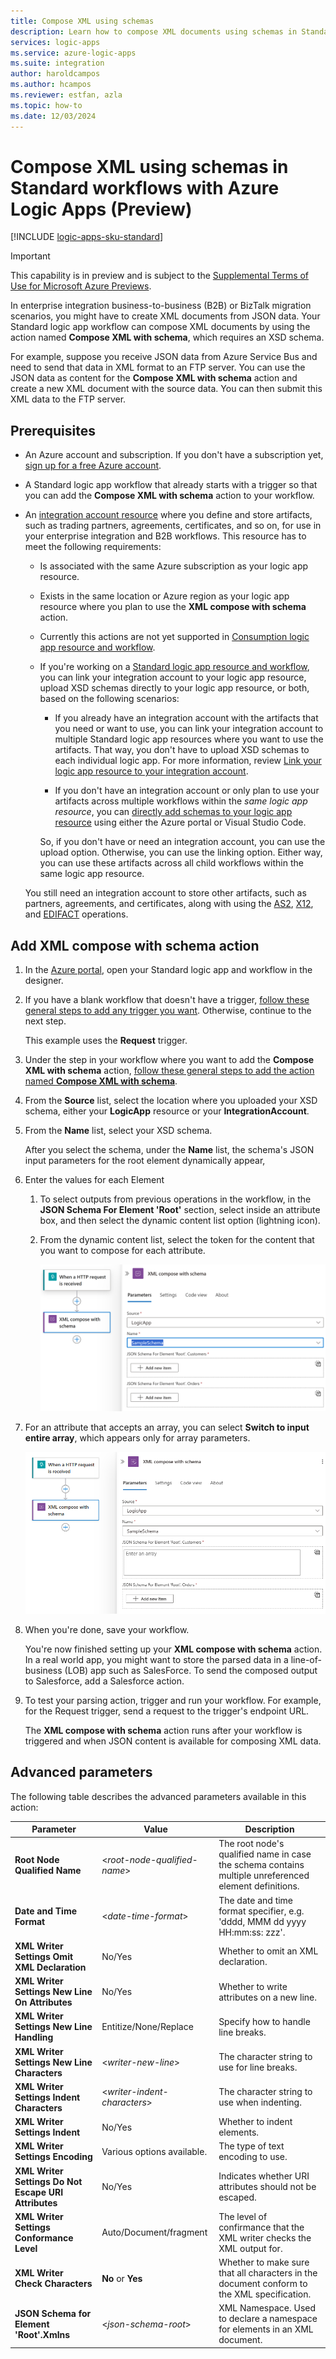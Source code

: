 ```yaml
---
title: Compose XML using schemas
description: Learn how to compose XML documents using schemas in Standard workflows with Azure Logic Apps.
services: logic-apps
ms.service: azure-logic-apps
ms.suite: integration
author: haroldcampos
ms.author: hcampos
ms.reviewer: estfan, azla
ms.topic: how-to
ms.date: 12/03/2024
---
```


# Compose XML using schemas in Standard workflows with Azure Logic Apps (Preview)

[!INCLUDE [logic-apps-sku-standard](../../includes/logic-apps-sku-standard.md)]

> [!IMPORTANT]
> This capability is in preview and is subject to the 
> [Supplemental Terms of Use for Microsoft Azure Previews](https://azure.microsoft.com/support/legal/preview-supplemental-terms/).

In enterprise integration business-to-business (B2B) or BizTalk migration scenarios, you might have to create XML documents from JSON data. Your Standard logic app workflow can compose XML documents by using the action named **Compose XML with schema**, which requires an XSD schema.

For example, suppose you receive JSON data from Azure Service Bus and need to send that data in XML format to an FTP server. You can use the JSON data as content for the **Compose XML with schema** action and create a new XML document with the source data. You can then submit this XML data to the FTP server.

## Prerequisites

* An Azure account and subscription. If you don't have a subscription yet, [sign up for a free Azure account](https://azure.microsoft.com/free/?WT.mc_id=A261C142F).

* A Standard logic app workflow that already starts with a trigger so that you can add the **Compose XML with schema** action to your workflow.

* An [integration account resource](logic-apps-enterprise-integration-create-integration-account.md) where you define and store artifacts, such as trading partners, agreements, certificates, and so on, for use in your enterprise integration and B2B workflows. This resource has to meet the following requirements:

  * Is associated with the same Azure subscription as your logic app resource.

  * Exists in the same location or Azure region as your logic app resource where you plan to use the **XML compose with schema** action.

  * Currently this actions are not yet supported in [Consumption logic app resource and workflow](logic-apps-overview.md#resource-environment-differences).

  * If you're working on a [Standard logic app resource and workflow](logic-apps-overview.md#resource-environment-differences), you can link your integration account to your logic app resource, upload XSD schemas directly to your logic app resource, or both, based on the following scenarios: 

    * If you already have an integration account with the artifacts that you need or want to use, you can link your integration account to multiple Standard logic app resources where you want to use the artifacts. That way, you don't have to upload XSD schemas to each individual logic app. For more information, review [Link your logic app resource to your integration account](enterprise-integration/create-integration-account.md?tabs=standard#link-account).

    * If you don't have an integration account or only plan to use your artifacts across multiple workflows within the *same logic app resource*, you can [directly add schemas to your logic app resource](logic-apps-enterprise-integration-schemas.md) using either the Azure portal or Visual Studio Code.
   
    So, if you don't have or need an integration account, you can use the upload option. Otherwise, you can use the linking option. Either way, you can use these artifacts across all child workflows within the same logic app resource.

  You still need an integration account to store other artifacts, such as partners, agreements, and certificates, along with using the [AS2](logic-apps-enterprise-integration-as2.md), [X12](logic-apps-enterprise-integration-x12.md), and [EDIFACT](logic-apps-enterprise-integration-edifact.md) operations.

## Add XML compose with schema action

1. In the [Azure portal](https://portal.azure.com), open your Standard logic app and workflow in the designer.

1. If you have a blank workflow that doesn't have a trigger, [follow these general steps to add any trigger you want](create-workflow-with-trigger-or-action.md?tabs=standard#add-trigger). Otherwise, continue to the next step.

   This example uses the **Request** trigger.

1. Under the step in your workflow where you want to add the **Compose XML with schema** action, [follow these general steps to add the action named **Compose XML with schema**](create-workflow-with-trigger-or-action.md?tabs=standard#add-action).
 
1. From the **Source** list, select the location where you uploaded your XSD schema, either your **LogicApp** resource or your **IntegrationAccount**.
 
1. From the **Name** list, select your XSD schema.

   After you select the schema, under the **Name** list, the schema's JSON input parameters for the root element dynamically appear,

1. Enter the values for each Element

   1. To select outputs from previous operations in the workflow, in the **JSON Schema For Element 'Root'** section, select inside an attribute box, and then select the dynamic content list option (lightning icon).

   1. From the dynamic content list, select the token for the content that you want to compose for each attribute.

      ![Screenshot shows Standard workflow with opened dynamic content list.](./media/logic-apps-enterprise-integration-xml-compose/open-dynamic-content-list-standard.png)

1. For an attribute that accepts an array, you can select **Switch to input entire array**, which appears only for array parameters.

      ![Screenshot shows Standard workflow with opened dynamic content list and array parameters.](./media/logic-apps-enterprise-integration-xml-compose/open-dynamic-content-list-standard-array.png)

1. When you're done, save your workflow.

   You're now finished setting up your **XML compose with schema** action. In a real world app, you might want to store the parsed data in a line-of-business (LOB) app such as SalesForce. To send the composed output to Salesforce, add a Salesforce action.

1. To test your parsing action, trigger and run your workflow. For example, for the Request trigger, send a request to the trigger's endpoint URL.

   The **XML compose with schema** action runs after your workflow is triggered and when JSON  content is available for composing XML data.


## Advanced parameters

The following table describes the advanced parameters available in this action:

   | Parameter | Value | Description |
|-----------|-------|-------------|
   | **Root Node Qualified Name** | <*root-node-qualified-name*> | The root node's qualified name in case the schema contains multiple unreferenced element definitions. |
   | **Date and Time Format** | <*date-time-format*> | The date and time format specifier, e.g. 'dddd, MMM dd yyyy HH:mm:ss: zzz'. |
   | **XML Writer Settings Omit XML Declaration** | No/Yes | Whether to omit an XML declaration.  |
   | **XML Writer Settings New Line On Attributes** | No/Yes | Whether to write attributes on a new line.  |   
   | **XML Writer Settings New Line Handling** | Entitize/None/Replace | Specify how to handle line breaks.  |
   | **XML Writer Settings New Line Characters** | <*writer-new-line*> | The character string to use for line breaks.  |
   | **XML Writer Settings Indent Characters** | <*writer-indent-characters*> | The character string to use when indenting.  |
   | **XML Writer Settings Indent** | No/Yes | Whether to indent elements.  |
| **XML Writer Settings Encoding** | Various options available. | The type of text encoding to use. |
   | **XML Writer Settings Do Not Escape URI Attributes** | No/Yes | Indicates whether URI attributes should not be escaped.  |
   | **XML Writer Settings Conformance Level** | Auto/Document/fragment | The level of confirmance that the XML writer checks the XML output for.  |
| **XML Writer Check Characters** | **No** or **Yes** | Whether to make sure that all characters in the document conform to the XML specification. |
   | **JSON Schema for Element 'Root'.Xmlns** | <*json-schema-root*> | XML Namespace. Used to declare a namespace for elements in an XML document.  |

